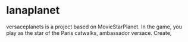 # lanaplanet
versaceplanets is a project based on MovieStarPlanet. In the game, you play as the star of the Paris catwalks, ambassador versace. Create,
